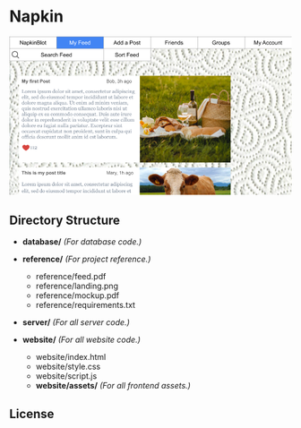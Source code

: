# Napkin

![Mockup](reference/mockup.png)

## Directory Structure

- **database/** _(For database code.)_

- **reference/** _(For project reference.)_
  - reference/feed.pdf
  - reference/landing.png
  - reference/mockup.pdf
  - reference/requirements.txt

- **server/** _(For all server code.)_

- **website/** _(For all website code.)_
  - website/index.html
  - website/style.css
  - website/script.js
  - **website/assets/** _(For all frontend assets.)_

## License

